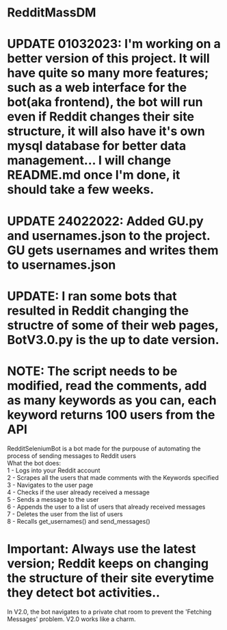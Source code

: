 # RedditMassDM

# UPDATE 01032023: I'm working on a better version of this project. It will have quite so many more features; such as a web interface for the bot(aka frontend), the bot will run even if Reddit changes their site structure, it will also have it's own mysql database for better data management... I will change README.md once I'm done, it should take a few weeks.

# UPDATE 24022022: Added GU.py and usernames.json to the project. GU gets usernames and writes them to usernames.json

# UPDATE: I ran some bots that resulted in Reddit changing the structre of some of their web pages, BotV3.0.py is the up to date version.

# NOTE: The script needs to be modified, read the comments, add as many keywords as you can, each keyword returns 100 users from the API
RedditSeleniumBot is a bot made for the purpouse of automating the process of sending messages to Reddit users<br/>
What the bot does:<br/>
1 - Logs into your Reddit account<br/>
2 - Scrapes all the users that made comments with the Keywords specified<br/>
3 - Navigates to the user page<br/>
4 - Checks if the user already received a message<br/>
5 - Sends a message to the user<br/>
6 - Appends the user to a list of users that already received messages<br/>
7 - Deletes the user from the list of users<br/>
8 - Recalls get_usernames() and send_messages()<br/>

# Important: Always use the latest version; Reddit keeps on changing the structure of their site everytime they detect bot activities..
In V2.0, the bot navigates to a private chat room to prevent the 'Fetching Messages' problem. V2.0 works like a charm.
